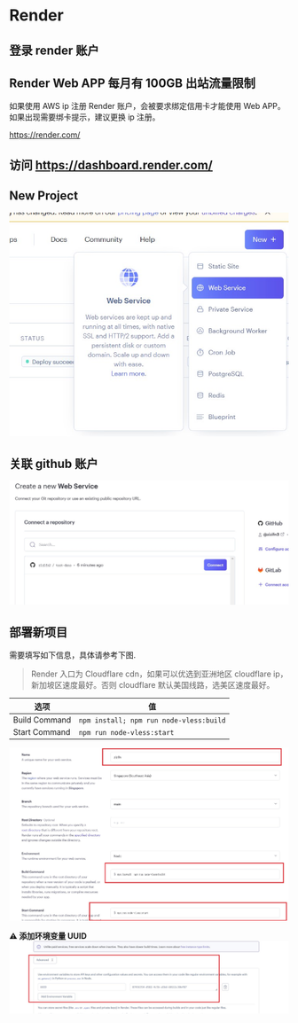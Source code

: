 # Render

## 登录 render 账户

## Render Web APP 每月有 100GB 出站流量限制

如果使用 AWS ip 注册 Render 账户，会被要求绑定信用卡才能使用 Web APP。如果出现需要绑卡提示，建议更换 ip 注册。

https://render.com/

## 访问 https://dashboard.render.com/

## New Project

![render1](./render1.jpg)

## 关联 github 账户

![render2](./render2.jpg)

## 部署新项目

需要填写如下信息，具体请参考下图.

> Render 入口为 Cloudflare cdn，如果可以优选到亚洲地区 cloudflare ip，新加坡区速度最好。否则 cloudflare 默认美国线路，选美区速度最好。

| 选项          | 值                                      |
| ------------- | --------------------------------------- |
| Build Command | `npm install; npm run node-vless:build` |
| Start Command | `npm run node-vless:start`              |

![render3](./render3.jpg)

**⚠️ 添加环境变量 UUID**
![render4](./render4.jpg)
